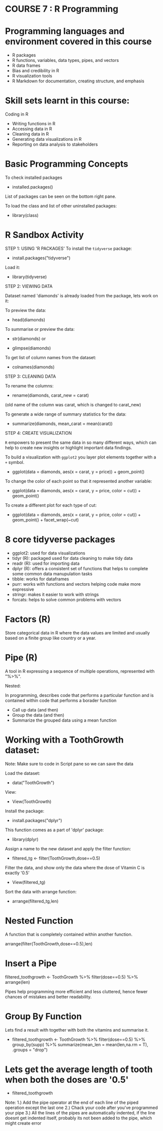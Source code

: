 # COURSE 7 : R Programming

# Programming languages and environment covered in this course
* R packages
* R functions, variables, data types, pipes, and vectors
* R data frames
* Bias and credibility in R
* R visualization tools
* R Markdown for documentation, creating structure, and emphasis

# Skill sets learnt  in this course:

Coding in R
* Writing functions in R
* Accessing data in R
* Cleaning data in R
* Generating data visualizations in R
* Reporting on data analysis to stakeholders

# Basic Programming Concepts
To check installed packages

* installed.packages()

List of packages can be seen on the bottom right pane. 

To load the class and list of other uninstalled packages:

* library(class)

# R Sandbox Activity
STEP 1: USING 'R PACKAGES'
To install the `tidyverse` package:

* install.packages("tidyverse")

Load it:
* library(tidyverse)

STEP 2: VIEWING DATA

Dataset named 'diamonds' is already loaded from the package, lets work on it:

To preview the data:

* head(diamonds)

To summarise or preview the data:

* str(diamonds) 
    or 

* glimpse(diamonds)

To get list of column names from the dataset:

* colnames(diamonds)

STEP 3: CLEANING DATA

To rename the columns:

* rename(diamonds, carat_new = carat)

(old name of the column was carat, which is changed to carat_new)

To generate a wide range of summary statistics for the data:

* summarize(diamonds, mean_carat = mean(carat))

STEP 4: CREATE VISUALIZATION

`R` empowers to present the same data in so many different ways, which can help to create new insights or highlight important data findings.

To build a visualization with `ggplot2` you layer plot elements together with a `+` symbol.

* ggplot(data = diamonds, aes(x = carat, y = price)) + geom_point()

To change the color of each point so that it represented another variable:

* ggplot(data = diamonds, aes(x = carat, y = price, color = cut)) + geom_point()

To create a different plot for each type of cut:

* ggplot(data = diamonds, aes(x = carat, y = price, color = cut)) + geom_point() + facet_wrap(~cut)

# 8 core tidyverse packages
* ggplot2: used for data visualizations
* tidyr (R): packaged used for data cleaning to make tidy data
* readr (R): used for importing data
* dplyr (R): offers a consistent set of functions that helps to complete some common data manupulation tasks
* tibble: works for dataframes
* purr: works with functions and vectors helping code make more expressive
* stringr: makes it easier to work with strings
* forcats: helps to solve common problems with vectors

# Factors (R)

Store categorical data in R where the data values are limited and usually based on a finite group like country or a year.

# Pipe (R)

A tool in R expressing a sequence of multiple operations, represented with "%>%".

Nested: 

In programming, describes code that performs a particular function and is contained within code that performs a borader function

* Call up data (and then)
* Group the data (and then)
* Summarize the grouped data using a mean function

# Working with a ToothGrowth dataset:
Note: Make sure to code in Script pane so we can save the data


Load the dataset:

 * data("ToothGrowth")

View:

 * View(ToothGrowth)

Install the package:

 * install.packages("dplyr")

This function comes as a part of 'dplyr' package:

* library(dplyr)

Assign a name to the new dataset and apply the filter function:

* filtered_tg <- filter(ToothGrowth,dose==0.5)

Filter the data, and show only the data where the dose of Vitamin C is exactly '0.5'
* View(filtered_tg)
  
Sort the data with arrange function:

* arrange(filtered_tg,len)

# Nested Function
A function that is completely contained within another function.

arrange(filter(ToothGrowth,dose==0.5),len)

# Insert a Pipe
filtered_toothgrowth <- ToothGrowth %>% 
  filter(dose==0.5) %>%
  arrange(len)

Pipes help programming more efficient and less cluttered, hence fewer chances of mistakes and better readability.

# Group By Function
Lets find a result with together with both the vitamins and summarise it.

* filtered_toothgrowth <- ToothGrowth %>% 
  filter(dose==0.5) %>%
  group_by(supp) %>%
  summarize(mean_len = mean(len,na.rm = T), .groups = "drop")

# Lets get the average length of tooth when both the doses are '0.5'
* filtered_toothgrowth

Note:
1.) Add the pipe operator at the end of each line of the piped operation except the last one
2.) Chack your code after you've programmed your pipe
3.) All the lines of the pipes are automatically indented, if the line doesnt get indented itself, probably its not been added to the pipe, which might create error
